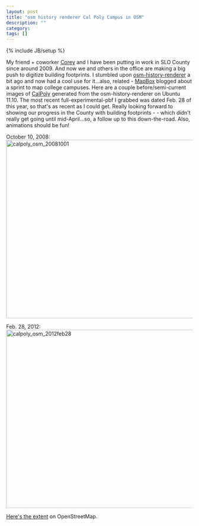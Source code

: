 ```yaml
---
layout: post
title: "osm history renderer Cal Poly Campus in OSM"
description: ""
category: 
tags: []
---
```

{% include JB/setup %}

My friend + coworker [Corey](http://rwell.org/) and I have been putting in work in SLO County since around 2009. And now we and others in the office are making a big push to digitize building footprints. I stumbled upon [osm-history-renderer](https://github.com/MaZderMind/osm-history-renderer) a bit ago and now had a cool use for it...also, related - [MapBox](http://mapbox.com/blog/open-mapping-college-campuses/) blogged about a sprint to map college campuses. Here are a couple before/semi-current images of [CalPoly](http://calpoly.edu/) generated from the osm-history-renderer on Ubuntu 11.10. The most recent full-experimental-pbf I grabbed was dated Feb. 28 of this year, so that's as recent as I could get. Really looking forward to showing our progress in the County with building footprints - - which didn't really get going until mid-April...so, a follow up to this down-the-road. Also, animations should be fun!

October 10, 2008:
<a href="http://www.flickr.com/photos/j03lar50n/7116417401/" title="calpoly_osm_20081001 by j03lar50n, on Flickr"><img src="http://farm8.staticflickr.com/7207/7116417401_4917a1b03b_z.jpg" width="640" height="480" alt="calpoly_osm_20081001"></a>

Feb. 28, 2012:
<a href="http://www.flickr.com/photos/j03lar50n/6970340530/" title="calpoly_osm_2012feb28 by j03lar50n, on Flickr"><img src="http://farm8.staticflickr.com/7222/6970340530_dfbf04bebe_z.jpg" width="640" height="480" alt="calpoly_osm_2012feb28"></a>

[Here's the extent](http://www.openstreetmap.org/?lat=35.30528&lon=-120.66473&zoom=15&layers=M) on OpenStreetMap.
